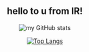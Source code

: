 <div align="center">
  <h2>
    hello to u from IR!
  </h2>
  <div>
    
![my GitHub stats](https://github-readme-stats.vercel.app/api?username=alivarastepour&count_private=true&show_icons=true&theme=highcontrast)
    
  </div>
  <div>

[![Top Langs](https://github-readme-stats.vercel.app/api/top-langs/?username=alivarastepour&count_private=true&langs_count=3&theme=highcontrast)](https://github.com/anuraghazra/github-readme-stats)
      
  </div>  
</div>


